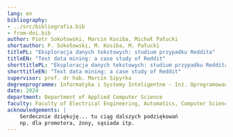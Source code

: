 ```yaml
---
lang: en
bibliography:
- ../src/bibliografia.bib
- from-doi.bib
author: Piotr Sokołowski, Marcin Kosiba, Michał Pałucki
shortauthor: P. Sokołowski, M. Kosiba, M. Pałucki
titlePL: "Eksploracja danych tekstowych: studium przypadku Reddita"
titleEN: "Text data mining: a case study of Reddit"
shorttitlePL: "Eksploracja danych tekstowych: studium przypadku Reddita"
shorttitleEN: "Text data mining: a case study of Reddit"
supervisor: prof. dr hab. Marcin Szpyrka
degreeprogramme: Informatyka i Systemy Inteligentne - Inż. Oprogramowania
date: 2024
department: Department of Applied Computer Science
faculty: Faculty of Electrical Engineering, Automatics, Computer Science and Biomedical Engineering
acknowledgements: |
    Serdecznie dziękuję... tu ciąg dalszych podziękowań
    np. dla promotora, żony, sąsiada itp.
---
```

